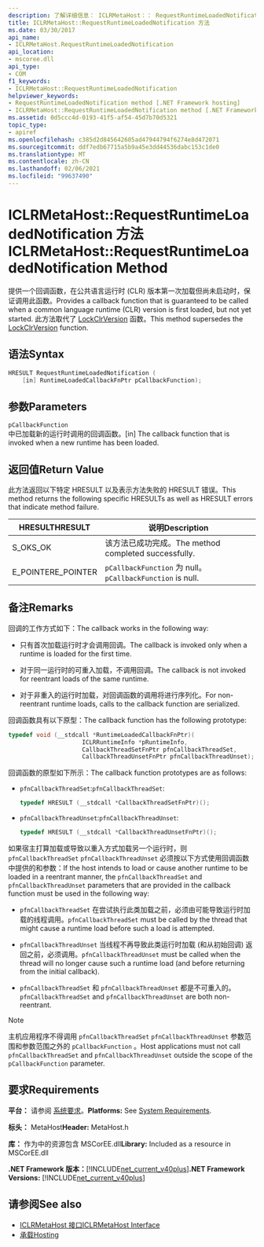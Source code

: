 ```yaml
---
description: 了解详细信息： ICLRMetaHost：： RequestRuntimeLoadedNotification 方法
title: ICLRMetaHost::RequestRuntimeLoadedNotification 方法
ms.date: 03/30/2017
api_name:
- ICLRMetaHost.RequestRuntimeLoadedNotification
api_location:
- mscoree.dll
api_type:
- COM
f1_keywords:
- ICLRMetaHost::RequestRuntimeLoadedNotification
helpviewer_keywords:
- RequestRuntimeLoadedNotification method [.NET Framework hosting]
- ICLRMetaHost::RequestRuntimeLoadedNotification method [.NET Framework hosting]
ms.assetid: 0d5ccc4d-0193-41f5-af54-45d7b70d5321
topic_type:
- apiref
ms.openlocfilehash: c385d2d845642605ad47944794f6274e8d472071
ms.sourcegitcommit: ddf7edb67715a5b9a45e3dd44536dabc153c1de0
ms.translationtype: MT
ms.contentlocale: zh-CN
ms.lasthandoff: 02/06/2021
ms.locfileid: "99637490"
---
```

# <a name="iclrmetahostrequestruntimeloadednotification-method"></a><span data-ttu-id="37d18-103">ICLRMetaHost::RequestRuntimeLoadedNotification 方法</span><span class="sxs-lookup"><span data-stu-id="37d18-103">ICLRMetaHost::RequestRuntimeLoadedNotification Method</span></span>

<span data-ttu-id="37d18-104">提供一个回调函数，在公共语言运行时 (CLR) 版本第一次加载但尚未启动时，保证调用此函数。</span><span class="sxs-lookup"><span data-stu-id="37d18-104">Provides a callback function that is guaranteed to be called when a common language runtime (CLR) version is first loaded, but not yet started.</span></span> <span data-ttu-id="37d18-105">此方法取代了 [LockClrVersion](lockclrversion-function.md) 函数。</span><span class="sxs-lookup"><span data-stu-id="37d18-105">This method supersedes the [LockClrVersion](lockclrversion-function.md) function.</span></span>  
  
## <a name="syntax"></a><span data-ttu-id="37d18-106">语法</span><span class="sxs-lookup"><span data-stu-id="37d18-106">Syntax</span></span>  
  
```cpp  
HRESULT RequestRuntimeLoadedNotification (  
    [in] RuntimeLoadedCallbackFnPtr pCallbackFunction);  
```  
  
## <a name="parameters"></a><span data-ttu-id="37d18-107">参数</span><span class="sxs-lookup"><span data-stu-id="37d18-107">Parameters</span></span>  

 `pCallbackFunction`  
 <span data-ttu-id="37d18-108">中已加载新的运行时调用的回调函数。</span><span class="sxs-lookup"><span data-stu-id="37d18-108">[in] The callback function that is invoked when a new runtime has been loaded.</span></span>  
  
## <a name="return-value"></a><span data-ttu-id="37d18-109">返回值</span><span class="sxs-lookup"><span data-stu-id="37d18-109">Return Value</span></span>  

 <span data-ttu-id="37d18-110">此方法返回以下特定 HRESULT 以及表示方法失败的 HRESULT 错误。</span><span class="sxs-lookup"><span data-stu-id="37d18-110">This method returns the following specific HRESULTs as well as HRESULT errors that indicate method failure.</span></span>  
  
|<span data-ttu-id="37d18-111">HRESULT</span><span class="sxs-lookup"><span data-stu-id="37d18-111">HRESULT</span></span>|<span data-ttu-id="37d18-112">说明</span><span class="sxs-lookup"><span data-stu-id="37d18-112">Description</span></span>|  
|-------------|-----------------|  
|<span data-ttu-id="37d18-113">S_OK</span><span class="sxs-lookup"><span data-stu-id="37d18-113">S_OK</span></span>|<span data-ttu-id="37d18-114">该方法已成功完成。</span><span class="sxs-lookup"><span data-stu-id="37d18-114">The method completed successfully.</span></span>|  
|<span data-ttu-id="37d18-115">E_POINTER</span><span class="sxs-lookup"><span data-stu-id="37d18-115">E_POINTER</span></span>|<span data-ttu-id="37d18-116">`pCallbackFunction` 为 null。</span><span class="sxs-lookup"><span data-stu-id="37d18-116">`pCallbackFunction` is null.</span></span>|  
  
## <a name="remarks"></a><span data-ttu-id="37d18-117">备注</span><span class="sxs-lookup"><span data-stu-id="37d18-117">Remarks</span></span>  

 <span data-ttu-id="37d18-118">回调的工作方式如下：</span><span class="sxs-lookup"><span data-stu-id="37d18-118">The callback works in the following way:</span></span>  
  
- <span data-ttu-id="37d18-119">只有首次加载运行时才会调用回调。</span><span class="sxs-lookup"><span data-stu-id="37d18-119">The callback is invoked only when a runtime is loaded for the first time.</span></span>  
  
- <span data-ttu-id="37d18-120">对于同一运行时的可重入加载，不调用回调。</span><span class="sxs-lookup"><span data-stu-id="37d18-120">The callback is not invoked for reentrant loads of the same runtime.</span></span>  
  
- <span data-ttu-id="37d18-121">对于非重入的运行时加载，对回调函数的调用将进行序列化。</span><span class="sxs-lookup"><span data-stu-id="37d18-121">For non-reentrant runtime loads, calls to the callback function are serialized.</span></span>  
  
 <span data-ttu-id="37d18-122">回调函数具有以下原型：</span><span class="sxs-lookup"><span data-stu-id="37d18-122">The callback function has the following prototype:</span></span>  
  
```cpp  
typedef void (__stdcall *RuntimeLoadedCallbackFnPtr)(  
                     ICLRRuntimeInfo *pRuntimeInfo,  
                     CallbackThreadSetFnPtr pfnCallbackThreadSet,  
                     CallbackThreadUnsetFnPtr pfnCallbackThreadUnset);  
```  
  
 <span data-ttu-id="37d18-123">回调函数的原型如下所示：</span><span class="sxs-lookup"><span data-stu-id="37d18-123">The callback function prototypes are as follows:</span></span>  
  
- <span data-ttu-id="37d18-124">`pfnCallbackThreadSet`:</span><span class="sxs-lookup"><span data-stu-id="37d18-124">`pfnCallbackThreadSet`:</span></span>  
  
    ```cpp  
    typedef HRESULT (__stdcall *CallbackThreadSetFnPtr)();  
    ```  
  
- <span data-ttu-id="37d18-125">`pfnCallbackThreadUnset`:</span><span class="sxs-lookup"><span data-stu-id="37d18-125">`pfnCallbackThreadUnset`:</span></span>  
  
    ```cpp  
    typedef HRESULT (__stdcall *CallbackThreadUnsetFnPtr)();  
    ```  
  
 <span data-ttu-id="37d18-126">如果宿主打算加载或导致以重入方式加载另一个运行时，则 `pfnCallbackThreadSet` `pfnCallbackThreadUnset` 必须按以下方式使用回调函数中提供的和参数：</span><span class="sxs-lookup"><span data-stu-id="37d18-126">If the host intends to load or cause another runtime to be loaded in a reentrant manner, the `pfnCallbackThreadSet` and `pfnCallbackThreadUnset` parameters that are provided in the callback function must be used in the following way:</span></span>  
  
- <span data-ttu-id="37d18-127">`pfnCallbackThreadSet` 在尝试执行此类加载之前，必须由可能导致运行时加载的线程调用。</span><span class="sxs-lookup"><span data-stu-id="37d18-127">`pfnCallbackThreadSet` must be called by the thread that might cause a runtime load before such a load is attempted.</span></span>  
  
- <span data-ttu-id="37d18-128">`pfnCallbackThreadUnset` 当线程不再导致此类运行时加载 (和从初始回调) 返回之前，必须调用。</span><span class="sxs-lookup"><span data-stu-id="37d18-128">`pfnCallbackThreadUnset` must be called when the thread will no longer cause such a runtime load (and before returning from the initial callback).</span></span>  
  
- <span data-ttu-id="37d18-129">`pfnCallbackThreadSet` 和 `pfnCallbackThreadUnset` 都是不可重入的。</span><span class="sxs-lookup"><span data-stu-id="37d18-129">`pfnCallbackThreadSet` and `pfnCallbackThreadUnset` are both non-reentrant.</span></span>  
  
> [!NOTE]
> <span data-ttu-id="37d18-130">主机应用程序不得调用 `pfnCallbackThreadSet` `pfnCallbackThreadUnset` 参数范围和参数范围之外的 `pCallbackFunction` 。</span><span class="sxs-lookup"><span data-stu-id="37d18-130">Host applications must not call `pfnCallbackThreadSet` and `pfnCallbackThreadUnset` outside the scope of the `pCallbackFunction` parameter.</span></span>  
  
## <a name="requirements"></a><span data-ttu-id="37d18-131">要求</span><span class="sxs-lookup"><span data-stu-id="37d18-131">Requirements</span></span>  

 <span data-ttu-id="37d18-132">**平台：** 请参阅 [系统要求](../../get-started/system-requirements.md)。</span><span class="sxs-lookup"><span data-stu-id="37d18-132">**Platforms:** See [System Requirements](../../get-started/system-requirements.md).</span></span>  
  
 <span data-ttu-id="37d18-133">**标头：** MetaHost</span><span class="sxs-lookup"><span data-stu-id="37d18-133">**Header:** MetaHost.h</span></span>  
  
 <span data-ttu-id="37d18-134">**库：** 作为中的资源包含 MSCorEE.dll</span><span class="sxs-lookup"><span data-stu-id="37d18-134">**Library:** Included as a resource in MSCorEE.dll</span></span>  
  
 <span data-ttu-id="37d18-135">**.NET Framework 版本：**[!INCLUDE[net_current_v40plus](../../../../includes/net-current-v40plus-md.md)]</span><span class="sxs-lookup"><span data-stu-id="37d18-135">**.NET Framework Versions:** [!INCLUDE[net_current_v40plus](../../../../includes/net-current-v40plus-md.md)]</span></span>  
  
## <a name="see-also"></a><span data-ttu-id="37d18-136">请参阅</span><span class="sxs-lookup"><span data-stu-id="37d18-136">See also</span></span>

- [<span data-ttu-id="37d18-137">ICLRMetaHost 接口</span><span class="sxs-lookup"><span data-stu-id="37d18-137">ICLRMetaHost Interface</span></span>](iclrmetahost-interface.md)
- [<span data-ttu-id="37d18-138">承载</span><span class="sxs-lookup"><span data-stu-id="37d18-138">Hosting</span></span>](index.md)
